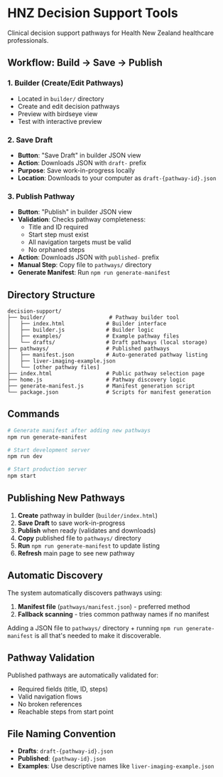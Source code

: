 # HNZ Decision Support Tools

Clinical decision support pathways for Health New Zealand healthcare professionals.

## Workflow: Build → Save → Publish

### 1. Builder (Create/Edit Pathways)
- Located in `builder/` directory
- Create and edit decision pathways
- Preview with birdseye view
- Test with interactive preview

### 2. Save Draft
- **Button**: "Save Draft" in builder JSON view
- **Action**: Downloads JSON with `draft-` prefix
- **Purpose**: Save work-in-progress locally
- **Location**: Downloads to your computer as `draft-{pathway-id}.json`

### 3. Publish Pathway
- **Button**: "Publish" in builder JSON view  
- **Validation**: Checks pathway completeness:
  - Title and ID required
  - Start step must exist
  - All navigation targets must be valid
  - No orphaned steps
- **Action**: Downloads JSON with `published-` prefix
- **Manual Step**: Copy file to `pathways/` directory
- **Generate Manifest**: Run `npm run generate-manifest`

## Directory Structure

```
decision-support/
├── builder/                    # Pathway builder tool
│   ├── index.html             # Builder interface
│   ├── builder.js             # Builder logic
│   ├── examples/              # Example pathway files
│   └── drafts/                # Draft pathways (local storage)
├── pathways/                  # Published pathways
│   ├── manifest.json          # Auto-generated pathway listing
│   ├── liver-imaging-example.json
│   └── [other pathway files]
├── index.html                 # Public pathway selection page
├── home.js                    # Pathway discovery logic
├── generate-manifest.js       # Manifest generation script
└── package.json               # Scripts for manifest generation
```

## Commands

```bash
# Generate manifest after adding new pathways
npm run generate-manifest

# Start development server
npm run dev

# Start production server  
npm start
```

## Publishing New Pathways

1. **Create** pathway in builder (`builder/index.html`)
2. **Save Draft** to save work-in-progress
3. **Publish** when ready (validates and downloads)
4. **Copy** published file to `pathways/` directory
5. **Run** `npm run generate-manifest` to update listing
6. **Refresh** main page to see new pathway

## Automatic Discovery

The system automatically discovers pathways using:

1. **Manifest file** (`pathways/manifest.json`) - preferred method
2. **Fallback scanning** - tries common pathway names if no manifest

Adding a JSON file to `pathways/` directory + running `npm run generate-manifest` is all that's needed to make it discoverable.

## Pathway Validation

Published pathways are automatically validated for:
- Required fields (title, ID, steps)
- Valid navigation flows
- No broken references
- Reachable steps from start point

## File Naming Convention

- **Drafts**: `draft-{pathway-id}.json` 
- **Published**: `{pathway-id}.json`
- **Examples**: Use descriptive names like `liver-imaging-example.json`